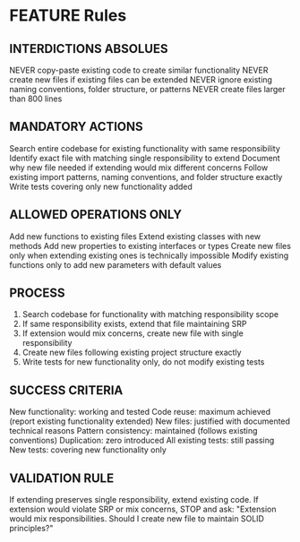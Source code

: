 # FEATURE Rules

## INTERDICTIONS ABSOLUES
NEVER copy-paste existing code to create similar functionality
NEVER create new files if existing files can be extended
NEVER ignore existing naming conventions, folder structure, or patterns
NEVER create files larger than 800 lines

## MANDATORY ACTIONS
Search entire codebase for existing functionality with same responsibility
Identify exact file with matching single responsibility to extend
Document why new file needed if extending would mix different concerns
Follow existing import patterns, naming conventions, and folder structure exactly
Write tests covering only new functionality added

## ALLOWED OPERATIONS ONLY
Add new functions to existing files
Extend existing classes with new methods
Add new properties to existing interfaces or types
Create new files only when extending existing ones is technically impossible
Modify existing functions only to add new parameters with default values

## PROCESS
1. Search codebase for functionality with matching responsibility scope
2. If same responsibility exists, extend that file maintaining SRP
3. If extension would mix concerns, create new file with single responsibility
4. Create new files following existing project structure exactly
5. Write tests for new functionality only, do not modify existing tests

## SUCCESS CRITERIA
New functionality: working and tested
Code reuse: maximum achieved (report existing functionality extended)
New files: justified with documented technical reasons
Pattern consistency: maintained (follows existing conventions)
Duplication: zero introduced
All existing tests: still passing
New tests: covering new functionality only

## VALIDATION RULE
If extending preserves single responsibility, extend existing code.
If extension would violate SRP or mix concerns, STOP and ask: "Extension would mix responsibilities. Should I create new file to maintain SOLID principles?"